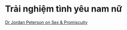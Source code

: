 # Trải nghiệm tình yêu nam nữ

[Dr Jordan Peterson on Sex & Promiscuity](Dr%20Jordan%20Peterson%20on%20Sex%20&%20Promiscuity.md)